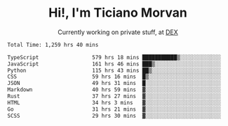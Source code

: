 <h1 align="center">Hi!, I'm Ticiano Morvan</h1>
<p align="center">Currently working on private stuff, at <a href="https://getdex.ai" target="_blank">DEX</a></p>

<!--START_SECTION:waka-->

```txt
Total Time: 1,259 hrs 40 mins

TypeScript                 579 hrs 18 mins ███████████▒░░░░░░░░░░░░░   45.99 %
JavaScript                 161 hrs 46 mins ███▒░░░░░░░░░░░░░░░░░░░░░   12.84 %
Python                     115 hrs 43 mins ██▒░░░░░░░░░░░░░░░░░░░░░░   09.19 %
CSS                        59 hrs 16 mins  █▒░░░░░░░░░░░░░░░░░░░░░░░   04.71 %
JSON                       49 hrs 31 mins  █░░░░░░░░░░░░░░░░░░░░░░░░   03.93 %
Markdown                   40 hrs 59 mins  ▓░░░░░░░░░░░░░░░░░░░░░░░░   03.25 %
Rust                       37 hrs 27 mins  ▓░░░░░░░░░░░░░░░░░░░░░░░░   02.97 %
HTML                       34 hrs 3 mins   ▓░░░░░░░░░░░░░░░░░░░░░░░░   02.70 %
Go                         31 hrs 21 mins  ▓░░░░░░░░░░░░░░░░░░░░░░░░   02.49 %
SCSS                       29 hrs 30 mins  ▓░░░░░░░░░░░░░░░░░░░░░░░░   02.34 %
```

<!--END_SECTION:waka-->

